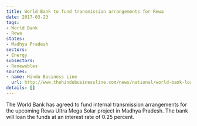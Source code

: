 ```yaml
---
title: World Bank to fund transmission arrangements for Rewa
date: 2017-03-23
tags:
- World Bank
- Rewa
states:
- Madhya Pradesh
sectors:
- Energy
subsectors:
- Renewables
sources:
- name: Hindu Business Line
  url: http://www.thehindubusinessline.com/news/national/world-bank-loan-for-mp-solar-plant/article9583869.ece
details: []
---
```


The World Bank has agreed to fund internal transmission arrangements for the upcoming Rewa Ultra Mega Solar project in Madhya Pradesh. The bank will loan the funds at an interest rate of 0.25 percent.
